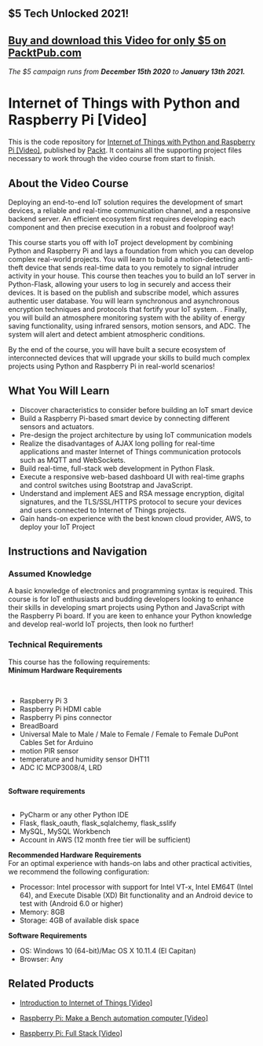 ## $5 Tech Unlocked 2021!
[Buy and download this Video for only $5 on PacktPub.com](https://www.packtpub.com/product/internet-of-things-with-python-and-raspberry-pi-video/9781788477864)
-----
*The $5 campaign         runs from __December 15th 2020__ to __January 13th 2021.__*

# Internet of Things with Python and Raspberry Pi [Video]
This is the code repository for [	Internet of Things with Python and Raspberry Pi [Video]](https://www.packtpub.com/hardware-and-creative/internet-things-python-and-raspberry-pi-video), published by [Packt](https://www.packtpub.com/?utm_source=github). It contains all the supporting project files necessary to work through the video course from start to finish.
## About the Video Course
Deploying an end-to-end IoT solution requires the development of smart devices, a reliable and real-time communication channel, and a responsive backend server. An efficient ecosystem first requires developing each component and then precise execution in a robust and foolproof way!

This course starts you off with IoT project development by combining Python and Raspberry Pi and lays a foundation from which you can develop complex real-world projects. You will learn to build a motion-detecting anti-theft device that sends real-time data to you remotely to signal intruder activity in your house. This course then teaches you to build an IoT server in Python-Flask, allowing your users to log in securely and access their devices. It is based on the publish and subscribe model, which assures authentic user database. You will learn synchronous and asynchronous encryption techniques and protocols that fortify your IoT system. . Finally, you will build an atmosphere monitoring system with the ability of energy saving functionality, using infrared sensors, motion sensors, and ADC. The system will alert and detect ambient atmospheric conditions.

By the end of the course, you will have built a secure ecosystem of interconnected devices that will upgrade your skills to build much complex projects using Python and Raspberry Pi in real-world scenarios!

<H2>What You Will Learn</H2>
<DIV class=book-info-will-learn-text>
<UL>
<LI>Discover characteristics to consider before building an IoT smart device
<LI>Build a Raspberry Pi-based smart device by connecting different sensors and actuators. 
<LI>Pre-design the project architecture by using IoT communication models
<LI>Realize the disadvantages of AJAX long polling for real-time applications and master Internet of Things communication protocols such as MQTT and WebSockets.
<LI>Build real-time, full-stack web development in Python Flask.
<LI>Execute a responsive web-based dashboard UI with real-time graphs and control switches using Bootstrap and JavaScript. 
<LI>Understand and implement AES and RSA message encryption, digital signatures, and the TLS/SSL/HTTPS protocol to secure your devices and users connected to Internet of Things projects.
<LI>Gain hands-on experience with the best known cloud provider, AWS, to deploy your IoT Project </LI></UL></DIV>

## Instructions and Navigation
### Assumed Knowledge
A basic knowledge of electronics and programming syntax is required. This course is for IoT enthusiasts and budding developers looking to enhance their skills in developing smart projects using Python and JavaScript with the Raspberry Pi board. If you are keen to enhance your Python knowledge and develop real-world IoT projects, then look no further!
### Technical Requirements
This course has the following requirements:<br/>
<b>Minimum Hardware Requirements</b><br>

<br><ul><li>Raspberry Pi 3</li><li>Raspberry Pi HDMI cable</li><li>Raspberry Pi pins connector</li><li>BreadBoard</li><li>Universal Male to Male / Male to Female / Female to Female DuPont Cables Set for Arduino</li><li>motion PIR sensor</li><li>temperature and humidity sensor DHT11</li><li>ADC IC MCP3008/4, LRD </li></ul>

<br/>
<b>Software requirements</b><br>
<br><ul><li>PyCharm or any other Python IDE</li><li>Flask, flask_oauth, flask_sqlalchemy, flask_sslify</li><li>MySQL, MySQL Workbench</li><li>Account in AWS (12 month free tier will be sufficient)</li></ul>

<b>Recommended Hardware Requirements</b><br>
For an optimal experience with hands-on labs and other practical activities, we recommend the following configuration:
<ul><li>Processor: Intel processor with support for Intel VT-x, Intel EM64T (Intel 64), and Execute Disable (XD) Bit functionality and an Android device to test with (Android 6.0 or higher)</li><li>Memory: 8GB</li><li>Storage: 4GB of available disk space</li></ul>

<b>Software Requirements</b><br><ul><li>OS: Windows 10 (64-bit)/Mac OS X 10.11.4 (El Capitan)</li><li>Browser: Any</li></ul>

## Related Products
* [Introduction to Internet of Things [Video]](https://www.packtpub.com/virtualization-and-cloud/introduction-internet-things-video)

* [Raspberry Pi: Make a Bench automation computer [Video]](https://www.packtpub.com/hardware-and-creative/raspberry-pi-make-bench-automation-computer-video)

* [Raspberry Pi: Full Stack [Video]](https://www.packtpub.com/hardware-and-creative/raspberry-pi-full-stack-video)

